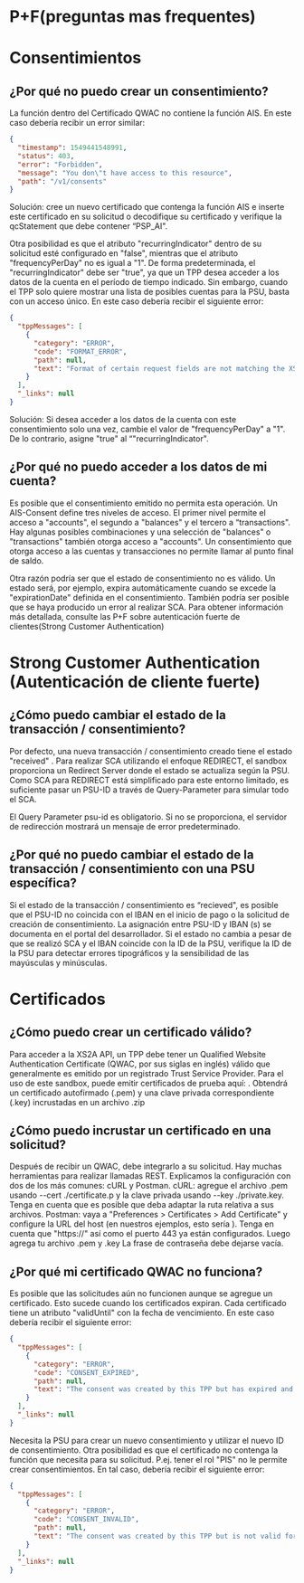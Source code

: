 <div class="centeredText">

# P+F(preguntas mas frequentes)

</div>

<div class="divider">
</div>

# Consentimientos

## ¿Por qué no puedo crear un consentimiento?

La función dentro del Certificado QWAC no contiene la función AIS. En este caso debería recibir un error similar:

```json
{
  "timestamp": 1549441548991,
  "status": 403,
  "error": "Forbidden",
  "message": "You don\"t have access to this resource",
  "path": "/v1/consents"
}
```

Solución: cree un nuevo certificado que contenga la función AIS e inserte este certificado en su solicitud o decodifique su certificado y verifique la qcStatement que debe contener “PSP_AI".

Otra posibilidad es que el atributo "recurringIndicator" dentro de su solicitud esté configurado en "false", mientras que el atributo "frequencyPerDay" no es igual a "1". De forma predeterminada, el "recurringIndicator" debe ser "true", ya que un TPP desea acceder a los datos de la cuenta en el período de tiempo indicado. Sin embargo, cuando el TPP solo quiere mostrar una lista de posibles cuentas para la PSU, basta con un acceso único. En este caso debería recibir el siguiente error:

```json
{
  "tppMessages": [
    {
      "category": "ERROR",
      "code": "FORMAT_ERROR",
      "path": null,
      "text": "Format of certain request fields are not matching the XS2A requirements."
    }
  ],
  "_links": null
}
```

Solución: Si desea acceder a los datos de la cuenta con este consentimiento solo una vez, cambie el valor de "frequencyPerDay" a "1". De lo contrario, asigne "true" al “"recurringIndicator".

## ¿Por qué no puedo acceder a los datos de mi cuenta?

Es posible que el consentimiento emitido no permita esta operación. Un AIS-Consent define tres niveles de acceso. El primer nivel permite el acceso a "accounts", el segundo a "balances" y el tercero a “transactions". Hay algunas posibles combinaciones y una selección de "balances" o "transactions" también otorga acceso a "accounts". Un consentimiento que otorga acceso a las cuentas y transacciones no permite llamar al punto final de saldo.

Otra razón podría ser que el estado de consentimiento no es válido. Un estado será, por ejemplo, expira automáticamente cuando se excede la "expirationDate" definida en el consentimiento. También podría ser posible que se haya producido un error al realizar SCA. Para obtener información más detallada, consulte las P+F sobre autenticación fuerte de clientes(Strong Customer Authentication)

<div class="divider">
</div>

# Strong Customer Authentication (Autenticación de cliente fuerte)

## ¿Cómo puedo cambiar el estado de la transacción / consentimiento?

Por defecto, una nueva transacción / consentimiento creado tiene el estado "received" . Para realizar SCA utilizando el enfoque REDIRECT, el sandbox proporciona un Redirect Server donde el estado se actualiza según la PSU. Como SCA para REDIRECT está simplificado para este entorno limitado, es suficiente pasar un PSU-ID a través de Query-Parameter para simular todo el SCA.

El Query Parameter psu-id es obligatorio. Si no se proporciona, el servidor de redirección mostrará un mensaje de error predeterminado.

## ¿Por qué no puedo cambiar el estado de la transacción / consentimiento con una PSU específica?

Si el estado de la transacción / consentimiento es “recieved", es posible que el PSU-ID no coincida con el IBAN en el inicio de pago o la solicitud de creación de consentimiento. La asignación entre PSU-ID y IBAN (s) se documenta en el portal del desarrollador. Si el estado no cambia a pesar de que se realizó SCA y el IBAN coincide con la ID de la PSU, verifique la ID de la PSU para detectar errores tipográficos y la sensibilidad de las mayúsculas y minúsculas.

<div class="divider">
</div>

# Certificados

## ¿Cómo puedo crear un certificado válido?

Para acceder a la XS2A API, un TPP debe tener un Qualified Website Authentication Certificate (QWAC, por sus siglas en inglés) válido que generalmente es emitido por un registrado Trust Service Provider. Para el uso de este sandbox, puede emitir certificados de prueba aquí: . Obtendrá un certificado autofirmado (.pem) y una clave privada correspondiente (.key) incrustadas en un archivo .zip

## ¿Cómo puedo incrustar un certificado en una solicitud?

Después de recibir un QWAC, debe integrarlo a su solicitud. Hay muchas herramientas para realizar llamadas REST. Explicamos la configuración con dos de los más comunes: cURL y Postman. cURL: agregue el archivo .pem usando --cert ./certificate.p y la clave privada usando --key ./private.key. Tenga en cuenta que es posible que deba adaptar la ruta relativa a sus archivos. Postman: vaya a "Preferences > Certificates > Add Certificate" y configure la URL del host (en nuestros ejemplos, esto sería ). Tenga en cuenta que "https://" así como el puerto 443 ya están configurados. Luego agrega tu archivo .pem y .key La frase de contraseña debe dejarse vacía.

## ¿Por qué mi certificado QWAC no funciona?

Es posible que las solicitudes aún no funcionen aunque se agregue un certificado. Esto sucede cuando los certificados expiran. Cada certificado tiene un atributo "validUntil" con la fecha de vencimiento. En este caso debería recibir el siguiente error:

```json
{
  "tppMessages": [
    {
      "category": "ERROR",
      "code": "CONSENT_EXPIRED",
      "path": null,
      "text": "The consent was created by this TPP but has expired and needs to be renewed"
    }
  ],
  "_links": null
}
```

Necesita la PSU para crear un nuevo consentimiento y utilizar el nuevo ID de consentimiento. Otra posibilidad es que el certificado no contenga la función que necesita para su solicitud. P.ej. tener el rol "PIS" no le permite crear consentimientos. En tal caso, debería recibir el siguiente error:

```json
{
  "tppMessages": [
    {
      "category": "ERROR",
      "code": "CONSENT_INVALID",
      "path": null,
      "text": "The consent was created by this TPP but is not valid for the addressed service/resource"
    }
  ],
  "_links": null
}
```
